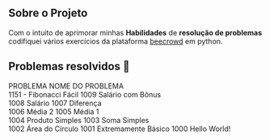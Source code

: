 ## Sobre o Projeto 
Com o intuito de aprimorar minhas **Habilidades** de **resolução de problemas** codifiquei vários exercícios da plataforma [beecrowd](https://judge.beecrowd.com/) em python.

## Problemas resolvidos :rocket: 

PROBLEMA	NOME DO PROBLEMA	
1151 - Fibonacci Fácil 
1009	Salário com Bônus	
1008	Salário	
1007	Diferença	
1006	Média 2
1005	Média 1		
1004	Produto Simples	
1003	Soma Simples	
1002	Área do Círculo	
1001	Extremamente Básico	
1000	Hello World!	
